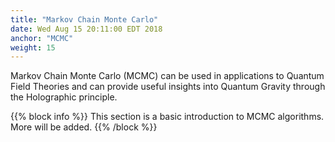 ```yaml
---
title: "Markov Chain Monte Carlo"
date: Wed Aug 15 20:11:00 EDT 2018
anchor: "MCMC"
weight: 15
---
```


Markov Chain Monte Carlo (MCMC) can be used in applications to Quantum Field Theories and can provide useful insights into Quantum Gravity through the Holographic principle.

{{% block info %}}
This section is a basic introduction to MCMC algorithms. More will be added.
{{% /block %}}
